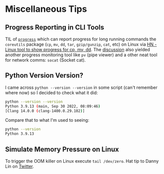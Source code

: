 # Miscellaneous Tips
## Progress Reporting in CLI Tools
TIL of [`progress`](https://github.com/Xfennec/progress) which can report progress for long running commands the `coreutils` package (`cp`, `mv`, `dd`, `tar`, `gzip/gunzip`, `cat`, etc) on Linux via [HN - Linux tool to show progress for cp, mv, dd](https://news.ycombinator.com/item?id=36000407). The [discussion](https://news.ycombinator.com/item?id=36001812) also yielded another progress monitoring tool like `pv` (pipe viewer) and a other neat tool for network comms: `socat` (Socket cat).


## Python Version Version?
I came across `python --version --version` in some script (can't remember where now) so I decided to check what it did:
```bash
python --version --version
Python 3.9.13 (main, Sep 30 2022, 08:09:46)
[Clang 14.0.0 (clang-1400.0.29.102)]
```
Compare that to what I'm used to seeing:
```bash
python --version
Python 3.9.13
```
## Simulate Memory Pressure on Linux
To trigger the OOM killer on Linux execute `tail /dev/zero`. Hat tip to Danny Lin on [Twitter](https://twitter.com/ayewo_/status/1645713535643578368).
